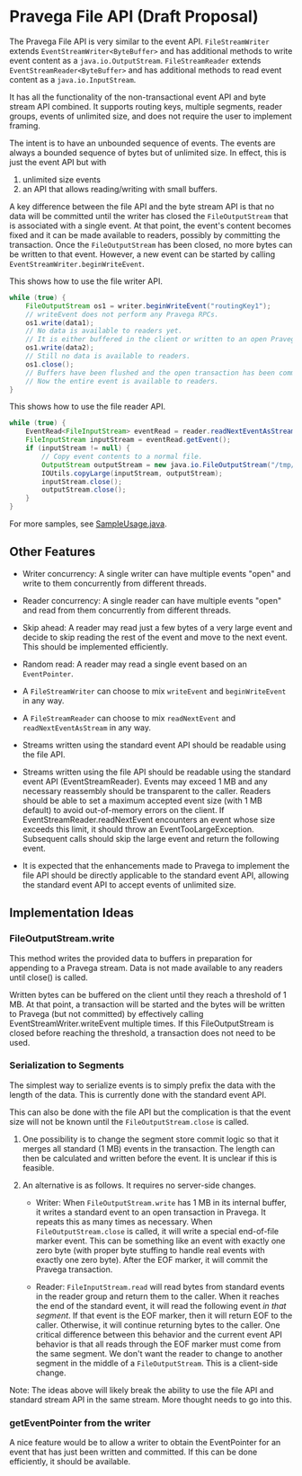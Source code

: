 
# Pravega File API (Draft Proposal)

The Pravega File API is very similar to the event API.
`FileStreamWriter` extends `EventStreamWriter<ByteBuffer>` and has additional methods to write event content as a `java.io.OutputStream`.
`FileStreamReader` extends `EventStreamReader<ByteBuffer>` and has additional methods to read event content as a `java.io.InputStream`.

It has all the functionality of the non-transactional event API and byte stream API combined.
It supports routing keys, multiple segments, reader groups, events of unlimited size, and does not require the user to implement framing.

The intent is to have an unbounded sequence of events.
The events are always a bounded sequence of bytes but of unlimited size.
In effect, this is just the event API but with
1) unlimited size events
2) an API that allows reading/writing with small buffers.

A key difference between the file API and the byte stream API is that no data will be committed until the writer has closed
the `FileOutputStream` that is associated with a single event.
At that point, the event's content becomes fixed and it can be made available to readers, possibly by committing the transaction.
Once the `FileOutputStream` has been closed, no more bytes can be written to that event.
However, a new event can be started by calling `EventStreamWriter.beginWriteEvent`.

This shows how to use the file writer API.

```java
while (true) {
    FileOutputStream os1 = writer.beginWriteEvent("routingKey1");
    // writeEvent does not perform any Pravega RPCs.
    os1.write(data1);
    // No data is available to readers yet.
    // It is either buffered in the client or written to an open Pravega transaction.
    os1.write(data2);
    // Still no data is available to readers.
    os1.close();
    // Buffers have been flushed and the open transaction has been committed.
    // Now the entire event is available to readers.
}
```

This shows how to use the file reader API.

```java
while (true) {
    EventRead<FileInputStream> eventRead = reader.readNextEventAsStream(timeout);
    FileInputStream inputStream = eventRead.getEvent();
    if (inputStream != null) {
        // Copy event contents to a normal file.
        OutputStream outputStream = new java.io.FileOutputStream("/tmp/file");
        IOUtils.copyLarge(inputStream, outputStream);
        inputStream.close();
        outputStream.close();
    }
}
```

For more samples, see [SampleUsage.java](SampleUsage.java).

## Other Features

- Writer concurrency: A single writer can have multiple events "open" and write to them concurrently from
  different threads.

- Reader concurrency: A single reader can have multiple events "open" and read from them concurrently from
  different threads.

- Skip ahead: A reader may read just a few bytes of a very large event and decide to skip reading the rest of the event
  and move to the next event. This should be implemented efficiently.

- Random read: A reader may read a single event based on an `EventPointer`.

- A `FileStreamWriter` can choose to mix `writeEvent` and `beginWriteEvent` in any way.

- A `FileStreamReader` can choose to mix `readNextEvent` and `readNextEventAsStream` in any way.

- Streams written using the standard event API should be readable using the file API.

- Streams written using the file API should be readable using the standard event API (EventStreamReader).
  Events may exceed 1 MB and any necessary reassembly should be transparent to the caller.
  Readers should be able to set a maximum accepted event size (with 1 MB default) to avoid out-of-memory errors on the client.
  If EventStreamReader.readNextEvent encounters an event whose size exceeds this limit, it should
  throw an EventTooLargeException. Subsequent calls should skip the large event and return the following event.

- It is expected that the enhancements made to Pravega to implement the file API should be directly applicable to the standard event API,
  allowing the standard event API to accept events of unlimited size.

## Implementation Ideas

### FileOutputStream.write

This method writes the provided data to buffers in preparation for appending to a Pravega stream.
Data is not made available to any readers until close() is called.

Written bytes can be buffered on the client until they reach a threshold of 1 MB.
At that point, a transaction will be started and the bytes will be written to Pravega
(but not committed) by effectively calling EventStreamWriter.writeEvent multiple times.
If this FileOutputStream is closed before reaching the threshold, a transaction does
not need to be used.

### Serialization to Segments

The simplest way to serialize events is to simply prefix the data with the length of the data.
This is currently done with the standard event API.

This can also be done with the file API but the complication is that the event size will not be
known until the `FileOutputStream.close` is called.

1. One possibility is to change the segment store
   commit logic so that it merges all standard (1 MB) events in the transaction.
   The length can then be calculated and written before the event. It is unclear if this is feasible.

2. An alternative is as follows. It requires no server-side changes.

   - Writer: When `FileOutputStream.write` has 1 MB in its internal buffer,
     it writes a standard event to an open transaction in Pravega. It repeats this as many times as necessary.
     When `FileOutputStream.close` is called, it will write a special end-of-file marker event.
     This can be something like an event with exactly one zero byte (with proper byte stuffing to handle
     real events with exactly one zero byte).
     After the EOF marker, it will commit the Pravega transaction.

   - Reader: `FileInputStream.read` will read bytes from standard events in the reader group and return them to the caller.
     When it reaches the end of the standard event, it will read the following event *in that segment*.
     If that event is the EOF marker, then it will return EOF to the caller.
     Otherwise, it will continue returning bytes to the caller.
     One critical difference between this behavior and the current event API behavior is that all
     reads through the EOF marker must come from the same segment. We don't want the reader
     to change to another segment in the middle of a `FileOutputStream`. This is a client-side change.

Note: The ideas above will likely break the ability to use the file API and standard stream API in the same stream.
More thought needs to go into this.

### getEventPointer from the writer

A nice feature would be to allow a writer to obtain the EventPointer for an event that has just been written and committed.
If this can be done efficiently, it should be available.
